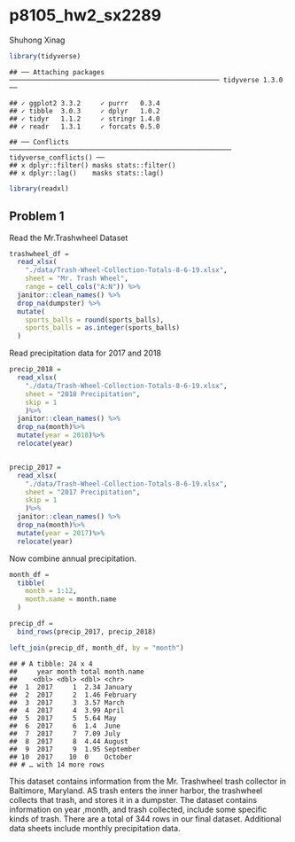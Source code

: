 p8105\_hw2\_sx2289
================
Shuhong Xinag

``` r
library(tidyverse)
```

    ## ── Attaching packages ───────────────────────────────────────────────────── tidyverse 1.3.0 ──

    ## ✓ ggplot2 3.3.2     ✓ purrr   0.3.4
    ## ✓ tibble  3.0.3     ✓ dplyr   1.0.2
    ## ✓ tidyr   1.1.2     ✓ stringr 1.4.0
    ## ✓ readr   1.3.1     ✓ forcats 0.5.0

    ## ── Conflicts ──────────────────────────────────────────────────────── tidyverse_conflicts() ──
    ## x dplyr::filter() masks stats::filter()
    ## x dplyr::lag()    masks stats::lag()

``` r
library(readxl)
```

## Problem 1

Read the Mr.Trashwheel Dataset

``` r
trashwheel_df =
  read_xlsx(
    "./data/Trash-Wheel-Collection-Totals-8-6-19.xlsx",
    sheet = "Mr. Trash Wheel",
    range = cell_cols("A:N")) %>%
  janitor::clean_names() %>%
  drop_na(dumpster) %>%
  mutate(
    sports_balls = round(sports_balls), 
    sports_balls = as.integer(sports_balls)
  )
```

Read precipitation data for 2017 and 2018

``` r
precip_2018 = 
  read_xlsx(
    "./data/Trash-Wheel-Collection-Totals-8-6-19.xlsx",
    sheet = "2018 Precipitation", 
    skip = 1
    )%>%
  janitor::clean_names() %>%
  drop_na(month)%>%
  mutate(year = 2018)%>%
  relocate(year)


precip_2017 = 
  read_xlsx(
    "./data/Trash-Wheel-Collection-Totals-8-6-19.xlsx",
    sheet = "2017 Precipitation", 
    skip = 1
    )%>%
  janitor::clean_names() %>%
  drop_na(month)%>%
  mutate(year = 2017)%>%
  relocate(year)
```

Now combine annual precipitation.

``` r
month_df = 
  tibble(
    month = 1:12,
    month.name = month.name
  )

precip_df = 
  bind_rows(precip_2017, precip_2018)

left_join(precip_df, month_df, by = "month")
```

    ## # A tibble: 24 x 4
    ##     year month total month.name
    ##    <dbl> <dbl> <dbl> <chr>     
    ##  1  2017     1  2.34 January   
    ##  2  2017     2  1.46 February  
    ##  3  2017     3  3.57 March     
    ##  4  2017     4  3.99 April     
    ##  5  2017     5  5.64 May       
    ##  6  2017     6  1.4  June      
    ##  7  2017     7  7.09 July      
    ##  8  2017     8  4.44 August    
    ##  9  2017     9  1.95 September 
    ## 10  2017    10  0    October   
    ## # … with 14 more rows

This dataset contains information from the Mr. Trashwheel trash
collector in Baltimore, Maryland. AS trash enters the inner harbor, the
trashwheel collects that trash, and stores it in a dumpster. The dataset
contains information on year ,month, and trash collected, include some
specific kinds of trash. There are a total of 344 rows in our final
dataset. Additional data sheets include monthly precipitation data.
